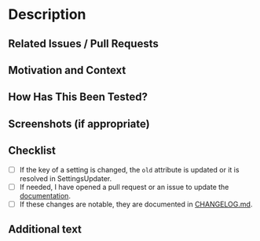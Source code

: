 # Description

<!--- We squash and merge pull requests, so the title of the PR will be the title of the merge commit -->

<!--- Please follow https://www.conventionalcommits.org/ in the title --->

<!--- Describe your changes in detail -->

## Related Issues / Pull Requests

<!--- If your PR fixes/resolves one or more issues, or is related to
    another PR, link to them here. -->

<!--- See: https://docs.github.com/en/free-pro-team@latest/github/managing-your-work-on-github/linking-a-pull-request-to-an-issue#linking-a-pull-request-to-an-issue-using-a-keyword --->

## Motivation and Context

<!--- Why is this change required? What problem does it solve? -->

## How Has This Been Tested?

<!--- Tested on which OS(s)? Tested on light/dark system theme? -->

## Screenshots (if appropriate)

## Checklist

<!--- Go over all the following points, and put an `x` in all
     the boxes that apply. -->

<!--- You can open a pull request before all these are done, but
     they should be done before getting merged. -->

- [ ] If the key of a setting is changed, the `old` attribute is updated or
      it is resolved in SettingsUpdater.
- [ ] If needed, I have opened a pull request or an issue to update the
      [documentation](http://jmuelbert.github.io/checkconnct/).
- [ ] If these changes are notable, they are documented in
      [CHANGELOG.md](https://github.com/jmuelbert/checkconnect/blob/main/CHANGELOG.md).

## Additional text

<!--- Anything else you want to say. For example, mention
 the translators if the translations need to be updated. --->

